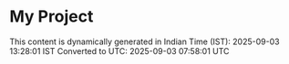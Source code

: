 # My Project

This content is dynamically generated in Indian Time (IST): 2025-09-03 13:28:01 IST
Converted to UTC: 2025-09-03 07:58:01 UTC
